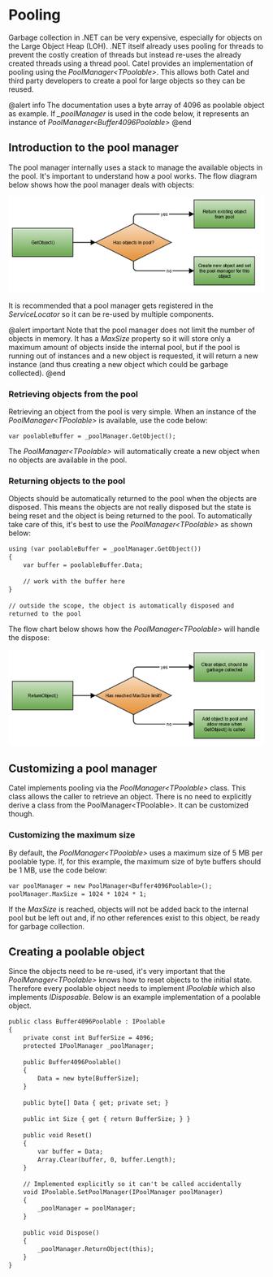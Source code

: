 # Pooling

Garbage collection in .NET can be very expensive, especially for objects on the Large Object Heap (LOH). .NET itself already uses pooling for threads to prevent the costly creation of threads but instead re-uses the already created threads using a thread pool. Catel provides an implementation of pooling using the *PoolManager\<TPoolable\>*. This allows both Catel and third party developers to create a pool for large objects so they can be reused.

@alert info
The documentation uses a byte array of 4096 as poolable object as example. If *\_poolManager* is used in the code below, it represents an instance of *PoolManager\<Buffer4096Poolable\>*
@end

## Introduction to the pool manager

The pool manager internally uses a stack to manage the available objects in the pool. It's important to understand how a pool works. The flow diagram below shows how the pool manager deals with objects:

![](../../images/catel-core/pooling/hasobjects.png)

It is recommended that a pool manager gets registered in the *ServiceLocator* so it can be re-used by multiple components.

@alert important
Note that the pool manager does not limit the number of objects in memory. It has a *MaxSize* property so it will store only a maximum amount of objects inside the internal pool, but if the pool is running out of instances and a new object is requested, it will return a new instance (and thus creating a new object which could be garbage collected).
@end

### Retrieving objects from the pool

Retrieving an object from the pool is very simple. When an instance of the *PoolManager\<TPoolable\>* is available, use the code below:

```
var poolableBuffer = _poolManager.GetObject();
```

The *PoolManager\<TPoolable\>* will automatically create a new object when no objects are available in the pool.

### Returning objects to the pool

Objects should be automatically returned to the pool when the objects are disposed. This means the objects are not really disposed but the state is being reset and the object is being returned to the pool. To automatically take care of this, it's best to use the *PoolManager\<TPoolable\>* as shown below:

```
using (var poolableBuffer = _poolManager.GetObject())
{
    var buffer = poolableBuffer.Data;

    // work with the buffer here
}

// outside the scope, the object is automatically disposed and returned to the pool
```

The flow chart below shows how the *PoolManager\<TPoolable\>* will handle the dispose:

![](../../images/catel-core/pooling/reachedmaxsize.png)

## Customizing a pool manager

Catel implements pooling via the *PoolManager\<TPoolable\>* class. This class allows the caller to retrieve an object. There is no need to explicitly derive a class from the PoolManager\<TPoolable\>. It can be customized though.

### Customizing the maximum size

By default, the *PoolManager\<TPoolable\>* uses a maximum size of 5 MB per poolable type. If, for this example, the maximum size of byte buffers should be 1 MB, use the code below:

```
var poolManager = new PoolManager<Buffer4096Poolable>();
poolManager.MaxSize = 1024 * 1024 * 1;
```

If the *MaxSize* is reached, objects will not be added back to the internal pool but be left out and, if no other references exist to this object, be ready for garbage collection.

## Creating a poolable object

Since the objects need to be re-used, it's very important that the *PoolManager\<TPoolable\>* knows how to reset objects to the initial state. Therefore every poolable object needs to implement *IPoolable* which also implements *IDisposable*. Below is an example implementation of a poolable object.

```
public class Buffer4096Poolable : IPoolable
{
    private const int BufferSize = 4096;
    protected IPoolManager _poolManager;

    public Buffer4096Poolable()
    {
        Data = new byte[BufferSize];
    }

    public byte[] Data { get; private set; }

    public int Size { get { return BufferSize; } }

    public void Reset()
    {
        var buffer = Data;
        Array.Clear(buffer, 0, buffer.Length);        
    }

    // Implemented explicitly so it can't be called accidentally
    void IPoolable.SetPoolManager(IPoolManager poolManager)
    {
        _poolManager = poolManager;
    }

    public void Dispose()
    {
        _poolManager.ReturnObject(this);
    }
}
```